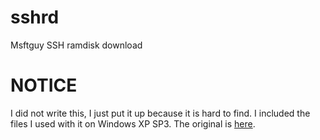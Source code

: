 # sshrd
Msftguy SSH ramdisk download
# NOTICE
I did not write this, I just put it up because it is hard to find. I included the files I used with it on Windows XP SP3. The original is [here](https://github.com/msftguy/ssh-rd).
